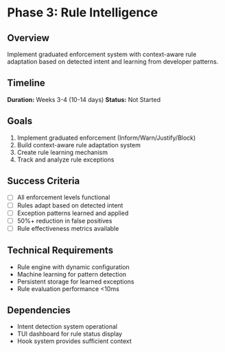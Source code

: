 # Phase 3: Rule Intelligence

## Overview
Implement graduated enforcement system with context-aware rule adaptation based on detected intent and learning from developer patterns.

## Timeline
**Duration:** Weeks 3-4 (10-14 days)
**Status:** Not Started

## Goals
1. Implement graduated enforcement (Inform/Warn/Justify/Block)
2. Build context-aware rule adaptation system
3. Create rule learning mechanism
4. Track and analyze rule exceptions

## Success Criteria
- [ ] All enforcement levels functional
- [ ] Rules adapt based on detected intent
- [ ] Exception patterns learned and applied
- [ ] 50%+ reduction in false positives
- [ ] Rule effectiveness metrics available

## Technical Requirements
- Rule engine with dynamic configuration
- Machine learning for pattern detection
- Persistent storage for learned exceptions
- Rule evaluation performance <10ms

## Dependencies
- Intent detection system operational
- TUI dashboard for rule status display
- Hook system provides sufficient context